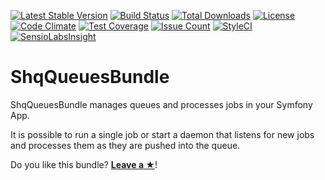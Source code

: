 [![Latest Stable Version](https://poser.pugx.org/serendipity_hq/queues-bundle/v/stable)](https://packagist.org/packages/serendipity_hq/queues-bundle)
[![Build Status](https://travis-ci.org/Aerendir/bundle-queues.svg?branch=master)](https://travis-ci.org/Aerendir/bundle-queues)
[![Total Downloads](https://poser.pugx.org/serendipity_hq/queues-bundle/downloads)](https://packagist.org/packages/serendipity_hq/queues-bundle)
[![License](https://poser.pugx.org/serendipity_hq/queues-bundle/license)](https://packagist.org/packages/serendipity_hq/queues-bundle)
[![Code Climate](https://codeclimate.com/github/Aerendir/bundle-queues/badges/gpa.svg)](https://codeclimate.com/github/Aerendir/bundle-queues)
[![Test Coverage](https://codeclimate.com/github/Aerendir/bundle-queues/badges/coverage.svg)](https://codeclimate.com/github/Aerendir/bundle-queues/coverage)
[![Issue Count](https://codeclimate.com/github/Aerendir/bundle-queues/badges/issue_count.svg)](https://codeclimate.com/github/Aerendir/bundle-queues)
[![StyleCI](https://styleci.io/repos/80431995/shield?branch=master)](https://styleci.io/repos/80431995)
[![SensioLabsInsight](https://insight.sensiolabs.com/projects/2a1bcd2f-f241-4969-96e4-10ead299d57b/mini.png)](https://insight.sensiolabs.com/projects/2a1bcd2f-f241-4969-96e4-10ead299d57b)

# ShqQueuesBundle

ShqQueuesBundle manages queues and processes jobs in your Symfony App.

It is possible to run a single job or start a daemon that listens for new jobs and processes them as they are pushed into the queue.

Do you like this bundle? [**Leave a &#9733;**](#js-repo-pjax-container)!
